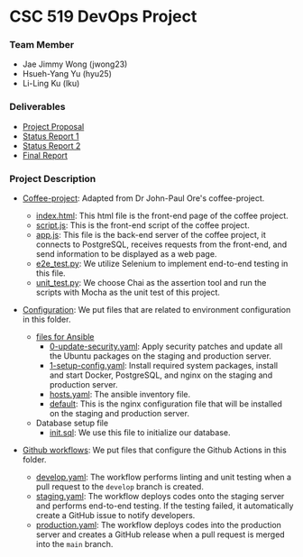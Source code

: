 # CSC 519 DevOps Project

### Team Member
* Jae Jimmy Wong (jwong23)
* Hsueh-Yang Yu (hyu25)
* Li-Ling Ku (lku)

### Deliverables
* [Project Proposal](deliverables/project_proposal.pdf)
* [Status Report 1](deliverables/status_report_1.md)
* [Status Report 2](deliverables/status_report_2.md)
* [Final Report](deliverables/final_report.pdf)

### Project Description
* [Coffee-project](coffee-project): Adapted from Dr John-Paul Ore's coffee-project.
  - [index.html](coffee-project/public/index.html): This html file is the front-end page of the coffee project.
  - [script.js](coffee-project/public/script.js): This is the front-end script of the coffee project.
  - [app.js](coffee-project/app.js): This file is the back-end server of the coffee project, it connects to PostgreSQL, receives requests from the front-end, and send information to be displayed as a web page.
  - [e2e_test.py](coffee-project/test/e2e_test.py): We utilize Selenium to implement end-to-end testing in this file.
  - [unit_test.py](coffee-project/test/unit_test.py): We choose Chai as the assertion tool and run the scripts with Mocha as the unit test of this project. 


* [Configuration](configuration): We put files that are related to environment configuration in this folder.
  - [files for Ansible](configuration/ansible)
    - [0-update-security.yaml](configuration/ansible/0-update-security.yaml): Apply security patches and update all the Ubuntu packages on the staging and production server.
    - [1-setup-config.yaml](configuration/ansible/1-setup-config.yaml): Install required system packages, install and start Docker, PostgreSQL, and nginx on the staging and production server.
    - [hosts.yaml](configuration/ansible/hosts.yaml): The ansible inventory file.
    - [default](configuration/ansible/default): This is the nginx configuration file that will be installed on the staging and production server.
  - Database setup file
    - [init.sql](configuration/database/init.sql): We use this file to initialize our database.
 
* [Github workflows](workflow-file): We put files that configure the Github Actions in this folder.
  - [develop.yaml](workflow-file/develop.yaml): The workflow performs linting and unit testing when a pull request to the `develop` branch is created.
  - [staging.yaml](workflow-file/staging.yaml): The workflow deploys codes onto the staging server and performs end-to-end testing. If the testing failed, it automatically create a GitHub issue to notify developers.
  - [production.yaml](workflow-file/production.yaml): The workflow deploys codes into the production server and creates a GitHub release when a pull request is merged into the `main` branch.

